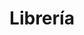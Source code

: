 ---
title: "Librería"
url: /ciudad-autonoma-de-buenos-aires/libreria-avenida-manuel-a-montes-de-oca/
shop: Bücher
---